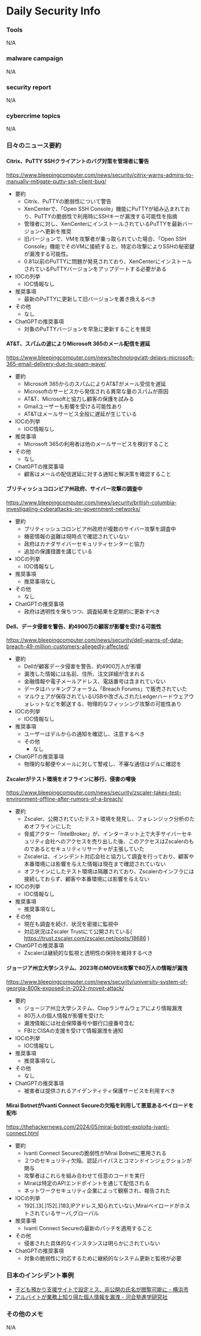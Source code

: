 # Daily Security Info

### Tools
N/A

### malware campaign
N/A

### security report
N/A

### cybercrime topics
N/A

### 日々のニュース要約

#### Citrix、PuTTY SSHクライアントのバグ対策を管理者に警告
https://www.bleepingcomputer.com/news/security/citrix-warns-admins-to-manually-mitigate-putty-ssh-client-bug/

- 要約
    - Citrix、PuTTYの脆弱性について警告
    - XenCenterで、「Open SSH Console」機能にPuTTYが組み込まれており、PuTTYの脆弱性で利用時にSSHキーが漏洩する可能性を指摘
    - 管理者に対し、XenCenterにインストールされているPuTTYを最新バージョンへ更新を推奨
    - 旧バージョンで、VMを攻撃者が乗っ取られていた場合、「Open SSH Console」機能でそのVMに接続すると、特定の攻撃によりSSHの秘密鍵が漏洩する可能性。
    - 0.81以前のPuTTYに問題が発見されており、XenCenterにインストールされているPuTTYバージョンをアップデートする必要がある
- IOCの列挙
    - IOC情報なし
- 推奨事項
    - 最新のPuTTYに更新して旧バージョンを置き換えるべき
- その他
    - なし
- ChatGPTの推奨事項
    - 対象のPuTTYバージョンを早急に更新することを推奨

#### AT&T、スパムの波によりMicrosoft 365のメール配信を遅延
https://www.bleepingcomputer.com/news/technology/att-delays-microsoft-365-email-delivery-due-to-spam-wave/

- 要約
    - Microsoft 365からのスパムによりAT&Tがメール受信を遅延
    - Microsoftのサービスから発信される異常な量のスパムが原因
    - AT&T、Microsoftと協力し顧客の保護を試みる
    - Gmailユーザーも影響を受ける可能性あり
    - AT&Tはメールサービス全般に遅延が生じている
- IOCの列挙
    - IOC情報なし
- 推奨事項
    - Microsoft 365の利用者は他のメールサービスを検討すること
- その他
    - なし
- ChatGPTの推奨事項
    - 顧客はメールの配信遅延に対する通知と解決策を確認すること

#### ブリティッシュコロンビア州政府、サイバー攻撃の調査中
https://www.bleepingcomputer.com/news/security/british-columbia-investigating-cyberattacks-on-government-networks/

- 要約
    - ブリティッシュコロンビア州政府が複数のサイバー攻撃を調査中
    - 機密情報の盗難は現時点で確認されていない
    - 政府はカナダサイバーセキュリティセンターと協力
    - 追加の保護措置を講じている
- IOCの列挙
    - IOC情報なし
- 推奨事項
    - 推奨事項なし
- その他
    - なし
- ChatGPTの推奨事項
    - 政府は透明性を保ちつつ、調査結果を定期的に更新すべき

#### Dell、データ侵害を警告、約4900万の顧客が影響を受ける可能性
https://www.bleepingcomputer.com/news/security/dell-warns-of-data-breach-49-million-customers-allegedly-affected/

- 要約
    - Dellが顧客データ侵害を警告、約4900万人が影響
    - 漏洩した情報には名前、住所、注文詳細が含まれる
    - 金融情報や電子メールアドレス、電話番号は含まれていない
    - データはハッキングフォーラム「Breach Forums」で販売されていた
    - マルウェアが保存されているUSBや改ざんされたLedgerハードウェアウォレットなどを郵送する、物理的なフィッシング攻撃の可能性あり
- IOCの列挙
    - IOC情報なし
- 推奨事項
    - ユーザーはデルからの通知を確認し、注意するべき
  - その他
    - なし
- ChatGPTの推奨事項
    - 物理的な郵便やメールに対して警戒し、不審な通信はデルに確認を

#### Zscalerがテスト環境をオフラインに移行、侵害の噂後
https://www.bleepingcomputer.com/news/security/zscaler-takes-test-environment-offline-after-rumors-of-a-breach/

- 要約
    - Zscaler、公開されていたテスト環境を発見し、フォレンジック分析のためオフラインにした
    - 脅威アクター「IntelBroker」が、インターネット上で大手サイバーセキュリティ会社へのアクセスを売り出した後、このアクセスはZscalerのものであるとセキュリティリサーチャが主張していた
    - Zscalerは、インシデント対応会社と協力して調査を行っており、顧客や本番環境には影響を与えた情報は現在まで確認されていない
    - オフラインにしたテスト環境は隔離されており、Zscalerのインフラには接続しておらず、顧客や本番環境には影響を与えない
- IOCの列挙
    - IOC情報なし
- 推奨事項
    - 推奨事項なし
- その他
    - 現在も調査を続け、状況を密接に監視中
    - 対応状況はZscaler Trustにて公開されている( https://trust.zscaler.com/zscaler.net/posts/18686 )
- ChatGPTの推奨事項
    - Zscalerは継続的な監視と透明性の保持を維持するべき

#### ジョージア州立大学システム、2023年のMOVEit攻撃で80万人の情報が漏洩
https://www.bleepingcomputer.com/news/security/university-system-of-georgia-800k-exposed-in-2023-moveit-attack/

- 要約
    - ジョージア州立大学システム、Clopランサムウェアにより情報漏洩
    - 80万人の個人情報が影響を受けた
    - 漏洩情報には社会保障番号や銀行口座番号含む
    - FBIとCISAの支援を受けて情報漏洩を通知
- IOCの列挙
    - IOC情報なし
- 推奨事項
    - 推奨事項なし
- その他
    - なし
- ChatGPTの推奨事項
    - 被害者は提供されるアイデンティティ保護サービスを利用すべき

#### Mirai BotnetがIvanti Connect Secureの欠陥を利用して悪意あるペイロードを配布
https://thehackernews.com/2024/05/mirai-botnet-exploits-ivanti-connect.html

- 要約
    - Ivanti Connect Secureの脆弱性がMirai Botnetに悪用される
    - ２つのセキュリティ欠陥、認証バイパスとコマンドインジェクションが関与
    - 攻撃者はこれらを組み合わせて任意のコードを実行
    - Miraiは特定のAPIエンドポイントを通じて配信される
    - ネットワークセキュリティ企業によって観察され、報告された
- IOCの列挙
    - 192[.]3[.]152[.]183,IPアドレス,知られていない,Miraiペイロードがホストされているサーバ,グローバル
- 推奨事項
    - Ivanti Connect Secureの最新のパッチを適用すること
- その他
    - 侵害された具体的なインスタンスは明らかにされていない
- ChatGPTの推奨事項
    - 対象の脆弱性に対応するために継続的なシステム更新と監視が必要

### 日本のインシデント事例
- [子ども預かり支援サイトで設定ミス、非公開の氏名が閲覧可能に - 横浜市](https://www.security-next.com/156739)
- [アルバイトが業務上知り得た個人情報を漏洩 - 河合塾進学研究社](https://www.security-next.com/156685)

### その他のメモ
N/A
